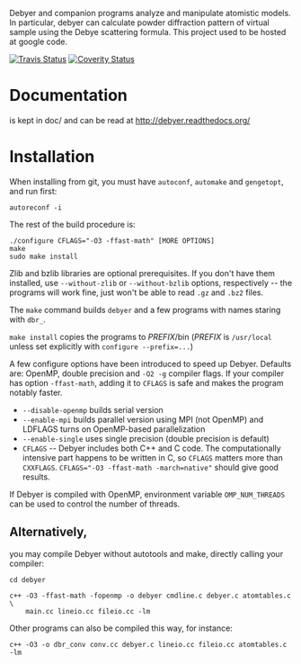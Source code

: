 Debyer and companion programs analyze and manipulate atomistic models.
In particular, debyer can calculate powder diffraction pattern of virtual
sample using the Debye scattering formula.
This project used to be hosted at google code.

[![Travis Status](https://travis-ci.org/wojdyr/debyer.svg?branch=master)](https://travis-ci.org/wojdyr/debyer)
[![Coverity Status](https://scan.coverity.com/projects/4820/badge.svg)](https://scan.coverity.com/projects/4820)

Documentation
=============

is kept in doc/ and can be read at http://debyer.readthedocs.org/

Installation
============

When installing from git, you must have `autoconf`, `automake` and
`gengetopt`, and run first:

    autoreconf -i

The rest of the build procedure is:

    ./configure CFLAGS="-O3 -ffast-math" [MORE OPTIONS]
    make
    sudo make install

Zlib and bzlib libraries are optional prerequisites.
If you don't have them installed, use `--without-zlib`
or `--without-bzlib` options, respectively -- the programs will work fine,
just won't be able to read `.gz` and `.bz2` files.

The `make` command builds `debyer` and a few programs with
names staring with `dbr_`.

`make install` copies the programs to *PREFIX*/bin
(*PREFIX* is `/usr/local` unless set explicitly with
`configure --prefix=...`)

A few configure options have been introduced to speed up Debyer.
Defaults are: OpenMP, double precision and `-O2 -g` compiler flags.
If your compiler has option `-ffast-math`, adding it to `CFLAGS`
is safe and makes the program notably faster.

* `--disable-openmp` builds serial version
* `--enable-mpi` builds parallel version using MPI (not OpenMP)
  and LDFLAGS turns on OpenMP-based parallelization
* `--enable-single` uses single precision (double precision is default)
* `CFLAGS` -- Debyer includes both C++ and C code. The computationally
  intensive part happens to be written in C, so `CFLAGS` matters more than
  `CXXFLAGS`. `CFLAGS="-O3 -ffast-math -march=native"` should give
  good results.

If Debyer is compiled with OpenMP, environment variable `OMP_NUM_THREADS`
can be used to control the number of threads.


Alternatively,
--------------

you may compile Debyer without autotools and make,
directly calling your compiler:

    cd debyer

    c++ -O3 -ffast-math -fopenmp -o debyer cmdline.c debyer.c atomtables.c \
        main.cc lineio.cc fileio.cc -lm

Other programs can also be compiled this way, for instance:

    c++ -O3 -o dbr_conv conv.cc debyer.c lineio.cc fileio.cc atomtables.c -lm

